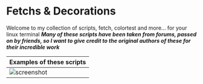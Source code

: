 # Fetchs & Decorations

Welcome to my collection of scripts, fetch, colortest and more... for your linux terminal
***Many of these scripts have been taken from forums, passed on by friends, so I want to give credit to the original authors of these for their incredible work***

| Examples of these scripts |
| --- | 
| ![screenshot](https://github.com/The-Sensual-Dotfiles/Decorations/blob/main/Examples/Examples.png) | 
